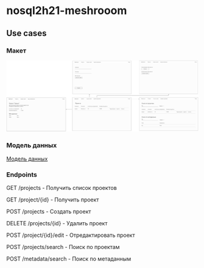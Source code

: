 # nosql2h21-meshrooom

## Use cases

### Макет
![Сценарий](usecases.png)

### Модель данных

[Модель данных](модель%20данных.pdf)

### Endpoints

GET /projects - Получить список проектов

GET /project/{id} - Получить проект

POST /projects - Создать проект

DELETE /projects/{id} - Удалить проект

POST /project/{id}/edit - Отредактировать проект

POST /projects/search - Поиск по проектам

POST /metadata/search - Поиск по метаданным